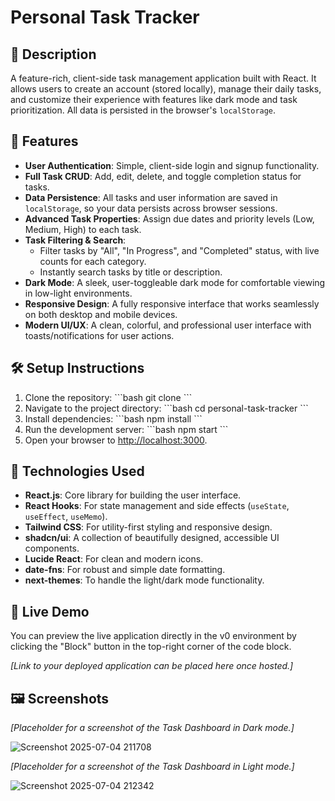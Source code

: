 # Personal Task Tracker

## 📖 Description
A feature-rich, client-side task management application built with React. It allows users to create an account (stored locally), manage their daily tasks, and customize their experience with features like dark mode and task prioritization. All data is persisted in the browser's `localStorage`.

## 🚀 Features
- **User Authentication**: Simple, client-side login and signup functionality.
- **Full Task CRUD**: Add, edit, delete, and toggle completion status for tasks.
- **Data Persistence**: All tasks and user information are saved in `localStorage`, so your data persists across browser sessions.
- **Advanced Task Properties**: Assign due dates and priority levels (Low, Medium, High) to each task.
- **Task Filtering & Search**:
    - Filter tasks by "All", "In Progress", and "Completed" status, with live counts for each category.
    - Instantly search tasks by title or description.
- **Dark Mode**: A sleek, user-toggleable dark mode for comfortable viewing in low-light environments.
- **Responsive Design**: A fully responsive interface that works seamlessly on both desktop and mobile devices.
- **Modern UI/UX**: A clean, colorful, and professional user interface with toasts/notifications for user actions.

## 🛠 Setup Instructions
1. Clone the repository:
   \`\`\`bash
   git clone <your-repo-url>
   \`\`\`
2. Navigate to the project directory:
   \`\`\`bash
   cd personal-task-tracker
   \`\`\`
3. Install dependencies:
   \`\`\`bash
   npm install
   \`\`\`
4. Run the development server:
   \`\`\`bash
   npm start
   \`\`\`
5. Open your browser to [http://localhost:3000](http://localhost:3000).

## 🧰 Technologies Used
- **React.js**: Core library for building the user interface.
- **React Hooks**: For state management and side effects (`useState`, `useEffect`, `useMemo`).
- **Tailwind CSS**: For utility-first styling and responsive design.
- **shadcn/ui**: A collection of beautifully designed, accessible UI components.
- **Lucide React**: For clean and modern icons.
- **date-fns**: For robust and simple date formatting.
- **next-themes**: To handle the light/dark mode functionality.

## 🔗 Live Demo
You can preview the live application directly in the v0 environment by clicking the "Block" button in the top-right corner of the code block.

*[Link to your deployed application can be placed here once hosted.]*

## 🖼 Screenshots
*[Placeholder for a screenshot of the Task Dashboard in Dark mode.]*



![Screenshot 2025-07-04 211708](https://github.com/user-attachments/assets/e15b2d2c-3d04-47ec-ad9f-673e0bb8216f)

*[Placeholder for a screenshot of the Task Dashboard in Light mode.]*



![Screenshot 2025-07-04 212342](https://github.com/user-attachments/assets/c82e399b-77d6-4777-85be-978c111ee62b)

